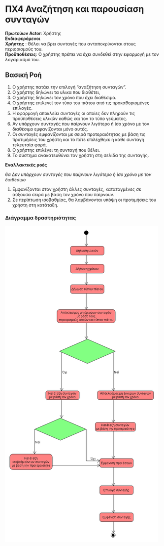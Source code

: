 # ΠΧ4 Αναζήτηση και παρουσίαση συνταγών 
**Πρωτεύων Actor**: Χρήστης  
**Ενδιαφερόμενοι**  
**Χρήστης** : Θέλει να βρει συνταγές που ανταποκρίνονται στους περιορισμούς του.  
**Προϋποθέσεις**: Ο χρήστης πρέπει να έχει συνδεθεί στην εφαρμογή με τον λογαριασμό του.  
## Βασική Ροή
1. Ο χρήστης πατάει την επιλογή “αναζήτηση συνταγών”.
2. O χρήστης δηλώνει τα υλικα που διαθέτει,
3. O χρήστης δηλώνει τον χρόνο που έχει διαθέσιμο.
4. O χρήστης επιλεγεί τον τύπο του πιάτου από τις προκαθορισμένες επιλογές.
5. Η εφαρμογή αποκλείει συνταγές οι οποίες δεν πληρούν τις προϋποθέσεις υλικών καθώς και τον το τύπο γεύματος.
6. Αν υπάρχουν συνταγές που παίρνουν λιγότερο ή ίσο χρόνο με τον διαθέσιμο εμφανίζονται μόνο αυτές. 
7. Οι συνταγές εμφανίζονται με σειρά προτεραιότητας με βάση τις προτιμήσεις του χρήστη και το πότε επιλέχθηκε η κάθε συνταγή  τελευταία φορά. 
8. Ο χρήστης επιλέγει τη συνταγή που θέλει.
9. Το σύστημα ανακατευθύνει τον χρήστη στη σελίδα της συνταγής.

**Εναλλακτικές ροές**

*6α Δεν υπάρχουν συνταγές που παίρνουν λιγότερο ή ίσο χρόνο με τον διαθέσιμο*
1. Εμφανίζονται στον χρήστη άλλες συνταγές, καταταγμένες σε αύξουσα σειρά με βάση τον χρόνο που παίρνουν. 
2. Σε περίπτωση ισοβαθμίας, θα λαμβάνονται υπόψη οι προτιμήσεις του χρήστη στη κατάταξη.


### Διάγραμμα δραστηριότητας
![](uml/requirements/search_activity_diagram.png)
